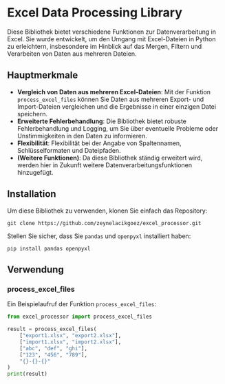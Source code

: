 
# Excel Data Processing Library

Diese Bibliothek bietet verschiedene Funktionen zur Datenverarbeitung in Excel. Sie wurde entwickelt, um den Umgang mit Excel-Dateien in Python zu erleichtern, insbesondere im Hinblick auf das Mergen, Filtern und Verarbeiten von Daten aus mehreren Dateien.

## Hauptmerkmale

- **Vergleich von Daten aus mehreren Excel-Dateien**: Mit der Funktion `process_excel_files` können Sie Daten aus mehreren Export- und Import-Dateien vergleichen und die Ergebnisse in einer einzigen Datei speichern.
- **Erweiterte Fehlerbehandlung**: Die Bibliothek bietet robuste Fehlerbehandlung und Logging, um Sie über eventuelle Probleme oder Unstimmigkeiten in den Daten zu informieren.
- **Flexibilität**: Flexibilität bei der Angabe von Spaltennamen, Schlüsselformaten und Dateipfaden.
- **(Weitere Funktionen)**: Da diese Bibliothek ständig erweitert wird, werden hier in Zukunft weitere Datenverarbeitungsfunktionen hinzugefügt.

## Installation

Um diese Bibliothek zu verwenden, klonen Sie einfach das Repository:

```
git clone https://github.com/zeynelacikgoez/excel_processor.git
```

Stellen Sie sicher, dass Sie `pandas` und `openpyxl` installiert haben:

```
pip install pandas openpyxl
```

## Verwendung

### process_excel_files

Ein Beispielaufruf der Funktion `process_excel_files`:

```python
from excel_processor import process_excel_files

result = process_excel_files(
    ["export1.xlsx", "export2.xlsx"],
    ["import1.xlsx", "import2.xlsx"],
    ["abc", "def", "ghi"],
    ["123", "456", "789"],
    "{}-{}-{}"
)
print(result)
```
